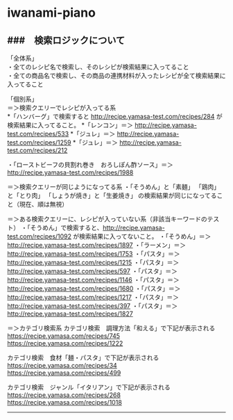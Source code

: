 # iwanami-piano


###　検索ロジックについて
-----------------------------------------------
「全体系」  
・全てのレシピ名で検索し、そのレシピが検索結果に入ってること  
・全ての商品名で検索し、その商品の連携材料が入ったレシピが全て検索結果に入ってること  

「個別系」  
＝＞検索クエリーでレシピが入ってる系  
*「ハンバーグ」で検索すると http://recipe.yamasa-test.com/recipes/284 が検索結果に入ってること。
*「レンコン」＝＞ http://recipe.yamasa-test.com/recipes/533
*「ジュレ」＝＞ http://recipe.yamasa-test.com/recipes/1259
*「ジュレ」＝＞ http://recipe.yamasa-test.com/recipes/212

・「ローストビーフの貝割れ巻き　おろしぽん酢ソース」＝＞ http://recipe.yamasa-test.com/recipes/1988

＝＞検索クエリーが同じようになってる系
・「そうめん」と「素麺」
「鶏肉」と「とり肉」
「しょうが焼き」と「生姜焼き」
の検索結果が同じになってること（現在、順は無視）

＝＞ある検索クエリーに、レシピが入っていない系（非該当キーワードのテスト）
・「そうめん」で検索すると、http://recipe.yamasa-test.com/recipes/1092 が検索結果に入ってないこと。
・「そうめん」＝＞ http://recipe.yamasa-test.com/recipes/1897
・「ラーメン」＝＞ http://recipe.yamasa-test.com/recipes/1753
・「パスタ」＝＞ http://recipe.yamasa-test.com/recipes/1215
・「パスタ」＝＞ http://recipe.yamasa-test.com/recipes/597
・「パスタ」＝＞ http://recipe.yamasa-test.com/recipes/1146
・「パスタ」＝＞ http://recipe.yamasa-test.com/recipes/1680
・「パスタ」＝＞ http://recipe.yamasa-test.com/recipes/1217
・「パスタ」＝＞ http://recipe.yamasa-test.com/recipes/397
・「パスタ」＝＞ http://recipe.yamasa-test.com/recipes/1827


＝＞カテゴリ検索系
カテゴリ検索　調理方法「和える」で下記が表示される
https://recipe.yamasa.com/recipes/745
https://recipe.yamasa.com/recipes/1222

カテゴリ検索　食材「麺・パスタ」で下記が表示される
https://recipe.yamasa.com/recipes/34
https://recipe.yamasa.com/recipes/499

カテゴリ検索　ジャンル「イタリアン」で下記が表示される
https://recipe.yamasa.com/recipes/268
https://recipe.yamasa.com/recipes/1018

-----------------------------------------------